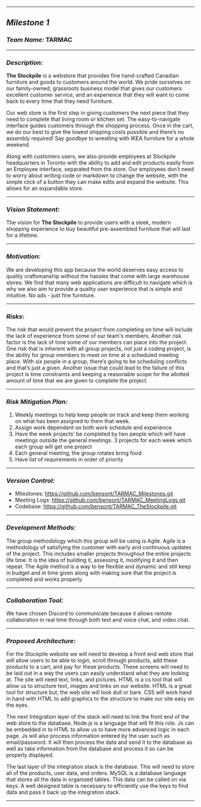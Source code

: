 ***
## *Milestone 1*
### *Team Name:* TARMAC
***
### *Description:*
__The Stockpile__ is a webstore that provides fine hand-crafted Canadian furniture and goods to customers around the world.  We pride ourselves on our family-owned, grassroots business model that gives our customers excellent customer service, and an experience that they will want to come back to every time that they need furniture.

Our web store is the first step in giving customers the next piece that they need to complete that living room or kitchen set.  The easy-to-navigate interface guides customers through the shopping process.  Once in the cart, we do our best to give the lowest shipping costs possible and there’s no assembly required!  Say goodbye to wrestling with IKEA furniture for a whole weekend.

Along with customers users, we also provide employees at Stockpile headquarters in Toronto with the ability to add and edit products easily from an Employee interface, separated from the store.  Our employees don’t need to worry about writing code or markdown to change the website, with the simple click of a button they can make edits and expand the website.  This allows for an expandable store.
***
### *Vision Statement:*
The vision for __The Stockpile__ to provide users with a sleek, modern shopping experience to buy beautiful pre-assembled furniture that will last for a lifetime.
***
### *Motivation:*
We are developing this app because the world deserves easy access to quality craftsmanship without the hassles that come with large warehouse stores. We find that many web applications are difficult to navigate which is why we also aim to provide a quality user experience that is simple and intuitive. No ads - just fine furniture.
***
### *Risks:*
The risk that would prevent the project from completing on time will include the lack of experience from some of our team's members. Another risk factor is the lack of time some of our members can place into the project.  One risk that is inherent with all group projects, not just a coding project, is the ability for group members to meet on time at a scheduled meeting place.  With six people in a group, there’s going to be scheduling conflicts and that’s just a given.  Another issue that could lead to the failure of this project is time constraints and keeping a reasonable scope for the allotted amount of time that we are given to complete the project.
***
### *Risk Mitigation Plan:*
1. Weekly meetings to help keep people on track and keep them working on what has been assigned to them that week.
2. Assign work dependent on both work schedule and experience.
3. Have the week projects’ be completed by two people which will have meetings outside the general meetings. 3 projects for each week which each group will get one project
4. Each general meeting, the group rotates bring food.
5. Have list of requirements in order of priority
***
### *Version Control:*
* Milestones: https://github.com/bensont/TARMAC_Milestones.git
* Meeting Logs: https://github.com/bensont/TARMAC_MeetingLogs.git
* Codebase: https://github.com/bensont/TARMAC_TheStockpile.git
***
### *Development Methods:*
The group methodology which this group will be using is Agile. Agile is a methodology of satisfying the customer with early and continuous updates of the project. This includes smaller projects throughout the entire projects life time. It is the idea of building it, assessing it, modifying it and then repeat. The Agile method is a way to be flexible and dynamic and still keep in budget and in time given along with making sure that the project is completed and works properly.
***
### *Collaboration Tool:*
We have chosen Discord to communicate because it allows remote collaboration in real time through both text and voice chat, and video chat.
***
### *Proposed Architecture:*
For the Stockpile website we will need to develop a front end web store that will allow users to be able to login, scroll through products, add these products to a cart, and pay for these products. These screens will need to be laid out in a way the users can easily understand what they are looking at. The site will need text, links, and pictures. HTML is a cs tool that will allow us to structure text, images and links on our website. HTML is a great tool for structure but, the web site will look dull or bare. CSS will work hand in hand with HTML to add graphics to the structure to make our site easy on the eyes.

The next Integration layer of the stack will need to link the front end of the web store to the database. Node.js is a language that will fit this role. Js can be embedded in to HTML to allow us to have more advanced logic in each page. Js will also process information entered by the user such as email/password. It will then process the data and send it to the database as well as take information from the database and process it so can be properly displayed.

The last layer of the integration stack is the database. This will need to store all of the products, user data, and orders. MySQL is a database language that stores all the data in organized tables. This data can be called on via keys. A well designed table is necessary to efficiently use the keys to find data and pass it back up the integration stack. 
***
